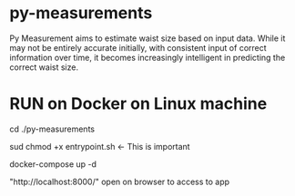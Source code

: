 # py-measurements

Py Measurement aims to estimate waist size based on input data. While it may not be entirely accurate initially, 
with consistent input of correct information over time, it becomes increasingly intelligent in predicting the correct waist size. 


# RUN on Docker on Linux machine

cd ./py-measurements

sud chmod +x entrypoint.sh    <- This is important

docker-compose up -d

"http://localhost:8000/" open on browser to access to app

